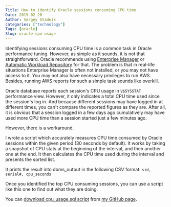 ```yaml
---
Title: How to identify Oracle sessions consuming CPU time
Date: 2015-02-20
Author: Sergey Stadnik
categories: ["technology"]
Tags: [oracle]
Slug: oracle-cpu-usage
---
```


Identifying sessions consuming CPU time is a common task in Oracle performance tuning. However, as simple as it sounds, it is not that straightforward. Oracle recommends using [Enterprise Manager](http://www.oracle.com/technetwork/oem/grid-control/documentation/oem-091904.html) or [Automatic Workload Repository](http://oracle-base.com/articles/10g/automatic-workload-repository-10g.php) for that. The problem is that in real-life situations Enterprise Manager is often not installed, or you may not have access to it. You may not also have necessary privileges to run AWS. Besides, running AWS reports for such a simple task sounds like overkill.

Oracle database reports each session's CPU usage in `V$SYSSTAT` performance view. However, it only indicates a total CPU time used since the session's log in. And because different sessions may have logged in at different times, you can't compare the reported figures as they are. After all, it is obvious that a session logged in a few days ago cumulatively may have used more CPU time than a session started just a few minutes ago.

However, there is a workaround.
<!-- more -->

I wrote a script which accurately measures CPU time consumed by Oracle sessions within the given period (30 seconds by default). It works by taking a snapshot of CPU stats at the beginning of the interval, and then another one at the end. It then calculates the CPU time used during the interval and presents the sorted list.

It prints the result into dbms_output in the following CSV format:
`sid, serial#, cpu_seconds`

Once you identified the top CPU consuming sessions, you can use a script like this one to find out what they are doing.

You can <a href="https://raw.githubusercontent.com/ozmoroz/oracle-scripts/master/cpu_usage.sql" download="cpu_usage.sql" target="_blank">download cpu_usage.sql script</a> from [my GitHub page](https://github.com/ozmoroz/oracle-scripts).